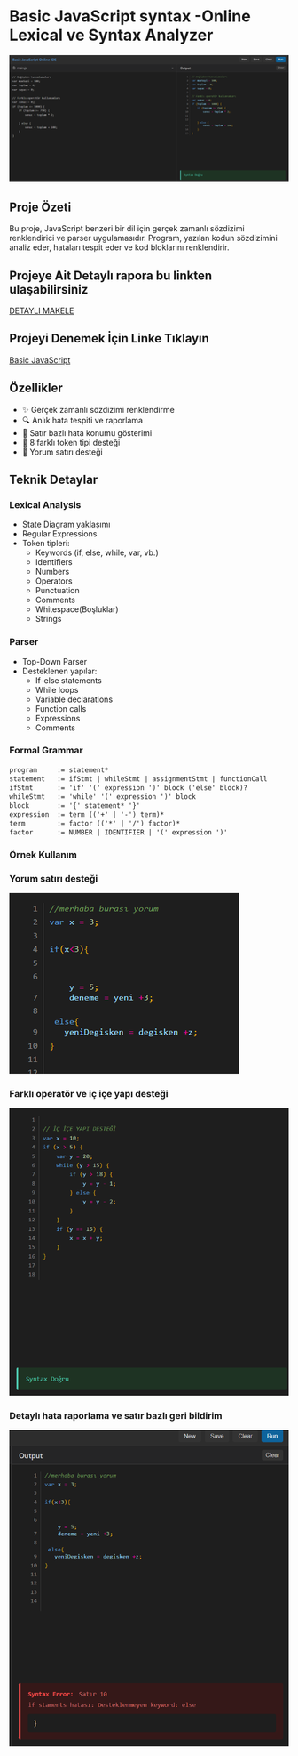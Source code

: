 # Basic JavaScript syntax -Online Lexical ve Syntax Analyzer

![Ekran Görüntüsü](img/img1.PNG)

## Proje Özeti
Bu proje, JavaScript benzeri bir dil için gerçek zamanlı sözdizimi renklendirici ve parser uygulamasıdır. Program, yazılan kodun sözdizimini analiz eder, hataları tespit eder ve kod bloklarını renklendirir.

## Projeye Ait Detaylı rapora bu linkten ulaşabilirsiniz
[DETAYLI MAKELE](https://medium.com/@bayoglumirac7/basic-javascript-syntax-online-lexical-ve-syntax-analyzer-442ab41f34a0)

## Projeyi Denemek İçin Linke Tıklayın
[Basic JavaScript]( https://miracbygl.github.io/BasicJavaScript_Highlighter/)
## Özellikler
- ✨ Gerçek zamanlı sözdizimi renklendirme
- 🔍 Anlık hata tespiti ve raporlama
- 📝 Satır  bazlı hata konumu gösterimi
- 🎨 8 farklı token tipi desteği
- 💬 Yorum satırı desteği

## Teknik Detaylar

### Lexical Analysis
- State Diagram yaklaşımı
- Regular Expressions 
- Token tipleri:
  - Keywords (if, else, while, var, vb.)
  - Identifiers
  - Numbers
  - Operators
  - Punctuation
  - Comments
  - Whitespace(Boşluklar)
  - Strings

### Parser
- Top-Down  Parser
- Desteklenen yapılar:
  - If-else statements
  - While loops
  - Variable declarations
  - Function calls
  - Expressions
  - Comments

### Formal Grammar
```bnf
program     := statement*
statement   := ifStmt | whileStmt | assignmentStmt | functionCall
ifStmt      := 'if' '(' expression ')' block ('else' block)?
whileStmt   := 'while' '(' expression ')' block
block       := '{' statement* '}'
expression  := term (('+' | '-') term)*
term        := factor (('*' | '/') factor)*
factor      := NUMBER | IDENTIFIER | '(' expression ')'
```

### Örnek Kullanım

### Yorum satırı desteği

 ![Ekran Görüntüsü](img/img3.PNG)

 ### Farklı operatör ve iç içe yapı desteği

 ![Ekran Görüntüsü](img/img2.PNG)

 ### Detaylı hata raporlama ve satır bazlı geri bildirim
 ![Ekran Görüntüsü](img/img4.PNG)

